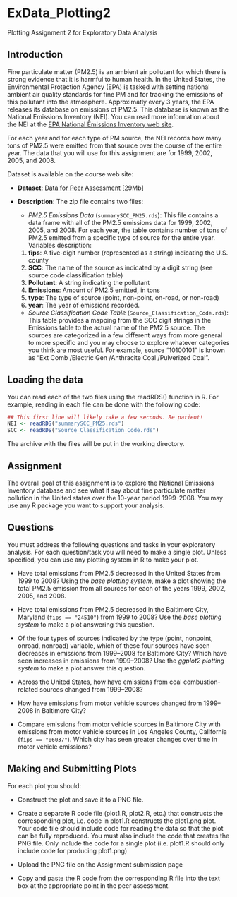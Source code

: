 # ExData_Plotting2

Plotting Assignment 2 for Exploratory Data Analysis

## Introduction

Fine particulate matter (PM2.5) is an ambient air pollutant for which there
is strong evidence that it is harmful to human health. In the United States,
the Environmental Protection Agency (EPA) is tasked with setting national
ambient air quality standards for fine PM and for tracking the emissions of
this pollutant into the atmosphere. Approximatly every 3 years, the EPA
releases its database on emissions of PM2.5. This database is known as the
National Emissions Inventory (NEI). You can read more information about the
NEI at the [EPA National Emissions Inventory web site](http://www3.epa.gov/ttn/chief/eiinformation.html).

For each year and for each type of PM source, the NEI records how many tons of
PM2.5 were emitted from that source over the course of the entire year. The
data that you will use for this assignment are for 1999, 2002, 2005, and 2008.

Dataset is available on the course web site:

* <b>Dataset</b>: <a href="https://d396qusza40orc.cloudfront.net/exdata%2Fdata%2FNEI_data.zip">Data for Peer Assessment</a> [29Mb]

* <b>Description</b>: The zip file contains two files:
  * *PM2.5 Emissions Data* (`summarySCC_PM25.rds`): This file contains a data
  frame with all of the PM2.5 emissions data for 1999, 2002, 2005, and 2008.
  For each year, the table contains number of tons of PM2.5 emitted from a
  specific type of source for the entire year. Variables description:
  
  <ol>
  <li><b>fips</b>: A five-digit number (represented as a string) indicating the U.S. county</li>
  <li><b>SCC</b>: The name of the source as indicated by a digit string (see source code classification table)</li>
  <li><b>Pollutant</b>: A string indicating the pollutant</li>
  <li><b>Emissions</b>: Amount of PM2.5 emitted, in tons</li>
  <li><b>type</b>: The type of source (point, non-point, on-road, or non-road)</li>
  <li><b>year</b>: The year of emissions recorded.</li>
  </ol>
  
  * *Source Classification Code Table* (`Source_Classification_Code.rds`): This
  table provides a mapping from the SCC digit strings in the Emissions table to
  the actual name of the PM2.5 source. The sources are categorized in a few
  different ways from more general to more specific and you may choose to
  explore whatever categories you think are most useful. For example,
  source “10100101” is known as “Ext Comb /Electric Gen /Anthracite Coal /Pulverized Coal”.

## Loading the data

You can read each of the two files using the readRDS() function in R. For
example, reading in each file can be done with the following code:

``` R
## This first line will likely take a few seconds. Be patient!
NEI <- readRDS("summarySCC_PM25.rds")
SCC <- readRDS("Source_Classification_Code.rds")
```

The archive with the files will be put in the working directory.

## Assignment

The overall goal of this assignment is to explore the National Emissions
Inventory database and see what it say about fine particulate matter pollution
in the United states over the 10-year period 1999–2008. You may use any R
package you want to support your analysis.

## Questions

You must address the following questions and tasks in your exploratory analysis.
For each question/task you will need to make a single plot. Unless specified,
you can use any plotting system in R to make your plot.

* Have total emissions from PM2.5 decreased in the United States from 1999 to
2008? Using the *base plotting system*, make a plot showing the total PM2.5
emission from all sources for each of the years 1999, 2002, 2005, and 2008.

* Have total emissions from PM2.5 decreased in the Baltimore City, Maryland
(`fips == "24510"`) from 1999 to 2008? Use the *base plotting system* to make
a plot answering this question.

* Of the four types of sources indicated by the type (point, nonpoint, onroad,
nonroad) variable, which of these four sources have seen decreases
in emissions from 1999–2008 for Baltimore City? Which have seen
increases in emissions from 1999–2008? Use the *ggplot2 plotting system*
to make a plot answer this question.

* Across the United States, how have emissions from coal combustion-related
sources changed from 1999–2008?

* How have emissions from motor vehicle sources changed from 1999–2008
in Baltimore City?

* Compare emissions from motor vehicle sources in Baltimore City with emissions
from motor vehicle sources in Los Angeles County, California
(`fips == "06037"`). Which city has seen greater changes over time in motor
vehicle emissions?


## Making and Submitting Plots

For each plot you should:

* Construct the plot and save it to a PNG file.

* Create a separate R code file (plot1.R, plot2.R, etc.) that constructs the
corresponding plot, i.e. code in plot1.R constructs the plot1.png plot.
Your code file should include code for reading the data so that the plot
can be fully reproduced. You must also include the code that creates the
PNG file. Only include the code for a single plot (i.e. plot1.R should only
include code for producing plot1.png)

* Upload the PNG file on the Assignment submission page

* Copy and paste the R code from the corresponding R file into the text
box at the appropriate point in the peer assessment.

